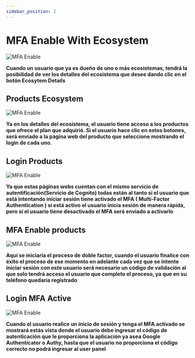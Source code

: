 ```yaml
---
sidebar_position: 2
---
```


# MFA Enable With Ecosystem

![MFA Enable](/img/store-usuario/mfav1-1.png )

**Cuando un usuario que ya es dueño de uno o más ecosistemas\, tendrá la posibilidad de ver los detalles del ecosistema que desee dando clic en el botón Ecosytem Details**

## Products Ecosystem

![MFA Enable](/img/store-usuario/mfav1-2.png )

**Ya en los detalles del ecosistema, el usuario tiene acceso a los productos que ofrece el plan que adquirió. Si el usuario hace clic en estos botones, será enviado a la página web del producto que seleccione mostrando el login de cada uno.**

## Login Products

![MFA Enable](/img/store-usuario/mfav1-3.png )

**Ya que estas páginas webs cuentan con el mismo servicio de autentificación\(Servicio de Cognito) todas están al tanto si el usuario que está intentando iniciar sesión tiene activado el MFA \( Multi-Factor Authentication ) si está activo el usuario inicia sesión de manera rápida, pero sí el usuario tiene desactivado el MFA será enviado a activarlo**

## MFA Enable products

![MFA Enable](/img/store-usuario/mfav1-4.png )

**Aquí se iniciaría el proceso de doble factor\, cuando el usuario finalice con éxito el proceso de ese momento en adelante cada vez que se intente iniciar sesión con este usuario será necesario un código de validación al que solo tendrá acceso el usuario que completo el proceso, ya que en su teléfono quedaría registrado**

## Login MFA Active

![MFA Enable](/img/store-usuario/mfav1-5.png )

**Cuando el usuario realice un inicio de sesión y tenga el MFA activado se mostrará estás vista donde el usuario debe ingresar el código de autenticación que le proporciona la aplicación ya asea Google Authenticator o Authy\, hasta que el usuario no proporciona el código correcto no podrá ingresar al user panel**
